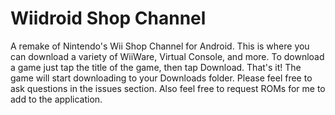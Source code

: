 # Wiidroid Shop Channel
A remake of Nintendo's Wii Shop Channel for Android.
This is where you can download a variety of WiiWare, Virtual Console, and more.
To download a game just tap the title of the game, then tap Download. That's it! The game will start downloading to your Downloads folder.
Please feel free to ask questions in the issues section.
Also feel free to request ROMs for me to add to the application.

